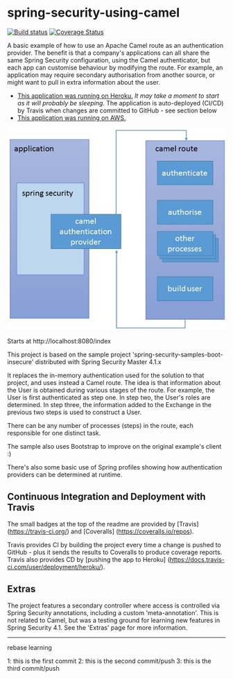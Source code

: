 # spring-security-using-camel

[![Build status](https://travis-ci.org/johnnybionic/spring-security-using-camel.svg?branch=master)](https://travis-ci.org/johnnybionic/spring-security-using-camel)
[![Coverage Status](https://coveralls.io/repos/github/johnnybionic/spring-security-using-camel/badge.svg?branch=master)](https://coveralls.io/github/johnnybionic/spring-security-using-camel?branch=master)

A basic example of how to use an Apache Camel route as an authentication provider. The benefit is that a company's applications can all share the same Spring Security configuration, using the Camel authenticator, but each app can customise behaviour by modifying the route. For example, an application may require secondary authorisation from another source, or might want to pull in extra information about the user.

- [This application was running on Heroku.](https://immense-wave-27339.herokuapp.com/index) *It may take a moment to start as it will probably be sleeping*. The application is auto-deployed (CI/CD) by Travis when changes are committed to GitHub - see section below
- [This application was running on AWS.](http://ec2-52-210-3-90.eu-west-1.compute.amazonaws.com/index)

![Alt text](camel-security.jpg?raw=true "Overview")

Starts at http://localhost:8080/index


This project is based on the sample project 'spring-security-samples-boot-insecure' distributed with Spring Security Master 4.1.x

It replaces the in-memory authentication used for the solution to that project, and uses instead a Camel route. 
The idea is that information about the User is obtained during various stages of the route. For example, the User is first authenticated as step one. In step two, the User's roles are determined. In step three, the information added to the Exchange in the previous two steps is used to construct a User.

There can be any number of processes (steps) in the route, each responsible for one distinct task. 

The sample also uses Bootstrap to improve on the original example's client :)

There's also some basic use of Spring profiles showing how authentication providers can be determined at runtime.

Continuous Integration and Deployment with Travis
--------------------------------------------------

The small badges at the top of the readme are provided by [Travis] (https://travis-ci.org/) and [Coveralls] (https://coveralls.io/repos). 

Travis provides CI by building the project every time a change is pushed to GitHub - plus it sends the results to Coveralls to produce coverage reports. Travis also provides CD by [pushing the app to Heroku] (https://docs.travis-ci.com/user/deployment/heroku/). 

Extras
------

The project features a secondary controller where access is controlled via Spring Security annotations, including a custom 'meta-annotation'. This is not related to Camel, but was a testing ground for learning new features in Spring Security 4.1. See the 'Extras' page for more information.

-----
rebase learning

1: this is the first commit
2: this is the second commit/push
3: this is the third commit/push
